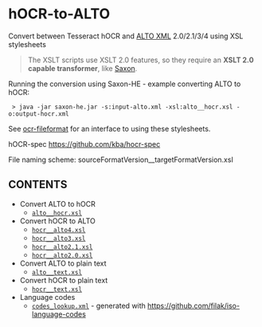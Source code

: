 # hOCR-to-ALTO
Convert between Tesseract hOCR and [ALTO XML](https://www.loc.gov/standards/alto/) 2.0/2.1/3/4 using XSL stylesheets

> The XSLT scripts use XSLT 2.0 features, so they require an **XSLT 2.0
capable transformer**, like [Saxon](https://www.saxonica.com/download/java.xml).

Running the conversion using Saxon-HE - example converting ALTO to hOCR:

     > java -jar saxon-he.jar -s:input-alto.xml -xsl:alto__hocr.xsl -o:output-hocr.xml

See [ocr-fileformat](https://github.com/UB-Mannheim/ocr-fileformat) for an
interface to using these stylesheets.

hOCR-spec https://github.com/kba/hocr-spec

File naming scheme:   sourceFormatVersion__targetFormatVersion.xsl

## CONTENTS

  * Convert ALTO to hOCR
    * [`alto__hocr.xsl`](./alto__hocr.xsl) 
  * Convert hOCR to ALTO
    * [`hocr__alto4.xsl`](./hocr__alto4.xsl)
    * [`hocr__alto3.xsl`](./hocr__alto3.xsl)
    * [`hocr__alto2.1.xsl`](./hocr__alto2.1.xsl)     
    * [`hocr__alto2.0.xsl`](./hocr__alto2.0.xsl) 
  * Convert ALTO to plain text
    * [`alto__text.xsl`](./alto__text.xsl)
  * Convert hOCR to plain text
    * [`hocr__text.xsl`](./hocr__text.xsl)
  * Language codes
    * [`codes_lookup.xml`](./codes_lookup.xml) - generated with https://github.com/filak/iso-language-codes
